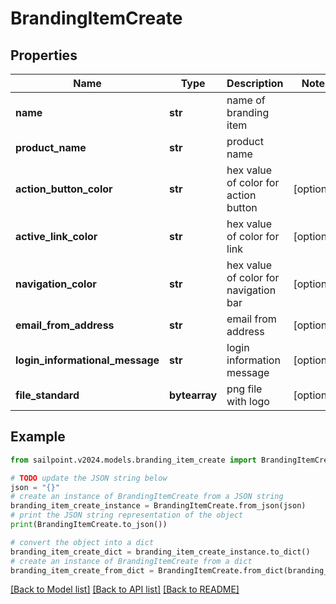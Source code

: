 # BrandingItemCreate


## Properties

Name | Type | Description | Notes
------------ | ------------- | ------------- | -------------
**name** | **str** | name of branding item | 
**product_name** | **str** | product name | 
**action_button_color** | **str** | hex value of color for action button | [optional] 
**active_link_color** | **str** | hex value of color for link | [optional] 
**navigation_color** | **str** | hex value of color for navigation bar | [optional] 
**email_from_address** | **str** | email from address | [optional] 
**login_informational_message** | **str** | login information message | [optional] 
**file_standard** | **bytearray** | png file with logo | [optional] 

## Example

```python
from sailpoint.v2024.models.branding_item_create import BrandingItemCreate

# TODO update the JSON string below
json = "{}"
# create an instance of BrandingItemCreate from a JSON string
branding_item_create_instance = BrandingItemCreate.from_json(json)
# print the JSON string representation of the object
print(BrandingItemCreate.to_json())

# convert the object into a dict
branding_item_create_dict = branding_item_create_instance.to_dict()
# create an instance of BrandingItemCreate from a dict
branding_item_create_from_dict = BrandingItemCreate.from_dict(branding_item_create_dict)
```
[[Back to Model list]](../README.md#documentation-for-models) [[Back to API list]](../README.md#documentation-for-api-endpoints) [[Back to README]](../README.md)


